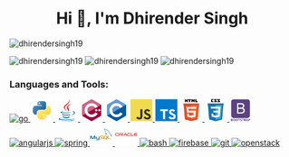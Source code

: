 
<h1 align="center">Hi 👋, I'm Dhirender Singh</h1>

<p align="left"><img src="https://komarev.com/ghpvc/?username=dhirendersingh19&label=Profile%20views&color=0e75b6&style=flat" alt="dhirendersingh19" /></p>

<p align="left"><img src="https://github-readme-stats.vercel.app/api?username=dhirendersingh19&show_icons=true&theme=radical&hide_border=true" alt="dhirendersingh19" height="140px"/> <img align="top" src="https://github-readme-stats.vercel.app/api/top-langs/?username=dhirendersingh19&layout=compact&theme=radical&hide_border=true" alt="dhirendersingh19" height="140px"/>
<img src="https://github-readme-streak-stats.herokuapp.com/?user=dhirendersingh19&theme=radical&hide_border=true&date_format=M%20j%5B%2C%20Y%5D" alt="dhirendersingh19" height="140px"/></p>

<h3 align="left">Languages and Tools:</h3>
<p  align="left">
<a  href="https://golang.org/"  target="_blank">
<img  src="https://golang.org/lib/godoc/images/go-logo-blue.svg"  alt="go"  width="40"  height="40"  />
</a>
<a  href="https://www.python.org"  target="_blank">
<img  src="https://raw.githubusercontent.com/devicons/devicon/master/icons/python/python-original.svg"  alt="python"  width="40"  height="40"  />
</a>
<a  href="https://www.java.com"  target="_blank">
<img  src="https://raw.githubusercontent.com/devicons/devicon/master/icons/java/java-original.svg"  alt="java"  width="40"  height="40"  />
</a>
<a  href="https://www.w3schools.com/cpp/"  target="_blank">
<img  src="https://raw.githubusercontent.com/devicons/devicon/master/icons/cplusplus/cplusplus-original.svg"  alt="cplusplus"  width="40"  height="40"  />
</a>
<a  href="https://www.cprogramming.com/"  target="_blank">
<img  src="https://raw.githubusercontent.com/devicons/devicon/master/icons/c/c-original.svg"  alt="c"  width="40"  height="40"  />
</a>
<a  href="https://developer.mozilla.org/en-US/docs/Web/JavaScript"  target="_blank">
<img  src="https://raw.githubusercontent.com/devicons/devicon/master/icons/javascript/javascript-original.svg"  alt="javascript"  width="40"  height="40"  />
</a>
<a  href="https://www.typescriptlang.org/"  target="_blank">
<img  src="https://raw.githubusercontent.com/devicons/devicon/master/icons/typescript/typescript-original.svg"  alt="typescript"  width="40"  height="40"  />
</a>
<a  href="https://www.w3.org/html/"  target="_blank">
<img  src="https://raw.githubusercontent.com/devicons/devicon/master/icons/html5/html5-original-wordmark.svg"  alt="html5"  width="40"  height="40"  />
</a>
<a  href="https://www.w3schools.com/css/"  target="_blank">
<img  src="https://raw.githubusercontent.com/devicons/devicon/master/icons/css3/css3-original-wordmark.svg"  alt="css3"  width="40"  height="40"  />
</a>
<a  href="https://getbootstrap.com"  target="_blank">
<img  src="https://raw.githubusercontent.com/devicons/devicon/master/icons/bootstrap/bootstrap-plain-wordmark.svg"  alt="bootstrap"  width="40"  height="40"  />
</a>
<a  href="https://angular.io/"  target="_blank">
<img  src="https://angular.io/assets/images/logos/angular/angular.svg"  alt="angularjs"  width="40"  height="40"  />
</a>
<a  href="https://spring.io/"  target="_blank">
<img  src="https://www.vectorlogo.zone/logos/springio/springio-icon.svg"  alt="spring"  width="40"  height="40"  />
</a>
<a  href="https://www.mysql.com/"  target="_blank">
<img  src="https://raw.githubusercontent.com/devicons/devicon/master/icons/mysql/mysql-original-wordmark.svg"  alt="mysql"  width="40"  height="40"  />
</a>
<a  href="https://www.oracle.com/"  target="_blank">
<img  src="https://raw.githubusercontent.com/devicons/devicon/master/icons/oracle/oracle-original.svg"  lt="oracle"  width="40"  height="40"  />
</a>
<a  href="https://www.gnu.org/software/bash/"  target="_blank">
<img  src="https://www.vectorlogo.zone/logos/gnu_bash/gnu_bash-icon.svg"  alt="bash"  width="40"  height="40"  />
</a>
<a  href="https://firebase.google.com/"  target="_blank">
<img  src="https://www.vectorlogo.zone/logos/firebase/firebase-icon.svg"  alt="firebase"  width="40"  eight="40"  />
</a>
<a  href="https://git-scm.com/"  target="_blank">
<img  src="https://www.vectorlogo.zone/logos/git-scm/git-scm-icon.svg"  alt="git"  width="40"  height="40"  />
</a>
<a  href="https://www.openstack.org/"  target="_blank">
<img  src="https://banner2.cleanpng.com/20180528/ygw/kisspng-openstack-red-hat-enterprise-linux-computer-softwa-network-node-5b0cbb48969ba4.4462921715275610326169.jpg"  alt="openstack"  width="40"  eight="40"  />
</a></p>
